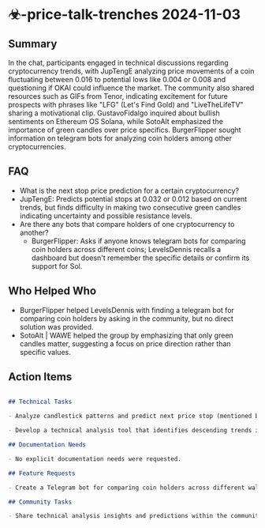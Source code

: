# ☣-price-talk-trenches 2024-11-03

## Summary
 In the chat, participants engaged in technical discussions regarding cryptocurrency trends, with JupTengE analyzing price movements of a coin fluctuating between 0.016 to potential lows like 0.004 or 0.008 and questioning if OKAI could influence the market. The community also shared resources such as GIFs from Tenor, indicating excitement for future prospects with phrases like "LFG" (Let's Find Gold) and "LiveTheLifeTV" sharing a motivational clip. GustavoFidalgo inquired about bullish sentiments on Ethereum OS Solana, while SotoAlt emphasized the importance of green candles over price specifics. BurgerFlipper sought information on telegram bots for analyzing coin holders among other cryptocurrencies.

## FAQ
 - What is the next stop price prediction for a certain cryptocurrency?
  - JupTengE: Predicts potential stops at 0.032 or 0.012 based on current trends, but finds difficulty in making two consecutive green candles indicating uncertainty and possible resistance levels.
- Are there any bots that compare holders of one cryptocurrency to another?
  - BurgerFlipper: Asks if anyone knows telegram bots for comparing coin holders across different coins; LevelsDennis recalls a dashboard but doesn't remember the specific details or confirm its support for Sol.

## Who Helped Who
 - BurgerFlipper helped LevelsDennis with finding a telegram bot for comparing coin holders by asking in the community, but no direct solution was provided.
- SotoAlt | WAWE helped the group by emphasizing that only green candles matter, suggesting a focus on price direction rather than specific values.

## Action Items
 ```markdown

## Technical Tasks

- Analyze candlestick patterns and predict next price stop (mentioned by JupTengE)

- Develop a technical analysis tool that identifies descending trends in cryptocurrency prices (implied need from discussions, no specific person mentioned)

## Documentation Needs

- No explicit documentation needs were requested.

## Feature Requests

- Create a Telegram bot for comparing coin holders across different wallets or coins (requested by BurgerFlipper)

## Community Tasks

- Share technical analysis insights and predictions within the community (implied task from discussions, no specific person mentioned)

```

